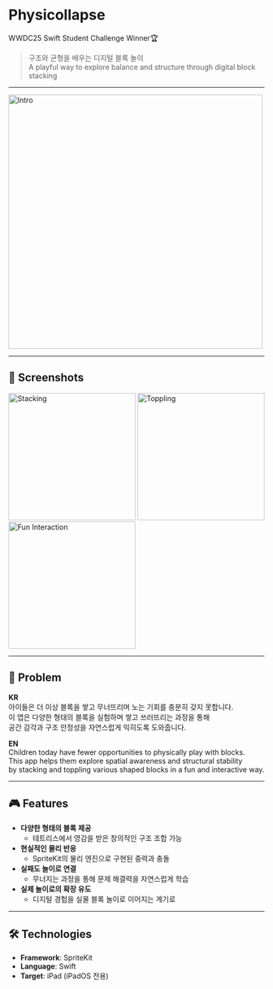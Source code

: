 # Physicollapse  
WWDC25 Swift Student Challenge Winner🏆  
> 구조와 균형을 배우는 디지털 블록 놀이  
> A playful way to explore balance and structure through digital block stacking

---

<img width="500" alt="Intro" src="https://github.com/user-attachments/assets/bef3ba25-afdf-406e-b025-7fb005954ebc">

---

## 📸 Screenshots

<p float="left">
  <img width="250" alt="Stacking" src="https://github.com/user-attachments/assets/ac5f1e38-c8aa-422f-823a-527a18f6beff">
  <img width="250" alt="Toppling" src="https://github.com/user-attachments/assets/c2b3cbea-8c46-4e76-a321-01c1506774e2">
  <img width="250" alt="Fun Interaction" src="https://github.com/user-attachments/assets/1efce108-f170-4643-be0e-ab1997c3390b">
</p>

---

## 🧩 Problem

**KR**  
아이들은 더 이상 블록을 쌓고 무너뜨리며 노는 기회를 충분히 갖지 못합니다.  
이 앱은 다양한 형태의 블록을 실험하며 쌓고 쓰러뜨리는 과정을 통해  
공간 감각과 구조 안정성을 자연스럽게 익히도록 도와줍니다.

**EN**  
Children today have fewer opportunities to physically play with blocks.  
This app helps them explore spatial awareness and structural stability  
by stacking and toppling various shaped blocks in a fun and interactive way.

---

## 🎮 Features

- **다양한 형태의 블록 제공**  
  - 테트리스에서 영감을 받은 창의적인 구조 조합 가능  
- **현실적인 물리 반응**  
  - SpriteKit의 물리 엔진으로 구현된 중력과 충돌  
- **실패도 놀이로 연결**  
  - 무너지는 과정을 통해 문제 해결력을 자연스럽게 학습  
- **실제 놀이로의 확장 유도**  
  - 디지털 경험을 실물 블록 놀이로 이어지는 계기로

---

## 🛠 Technologies

- **Framework**: SpriteKit  
- **Language**: Swift  
- **Target**: iPad (iPadOS 전용)
